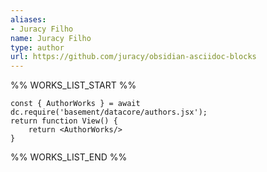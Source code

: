 ```yaml
---
aliases:
- Juracy Filho
name: Juracy Filho
type: author
url: https://github.com/juracy/obsidian-asciidoc-blocks
---
```



%% WORKS_LIST_START %%

```datacorejsx
const { AuthorWorks } = await dc.require('basement/datacore/authors.jsx');
return function View() {
    return <AuthorWorks/>
}
```
%% WORKS_LIST_END %%